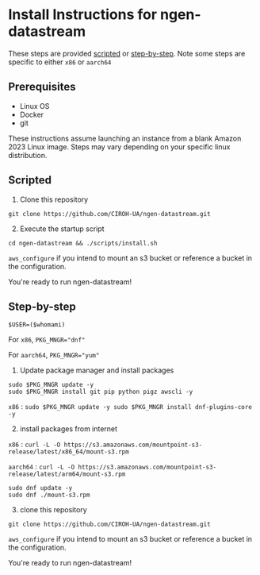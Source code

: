 # Install Instructions for ngen-datastream
These steps are provided [scripted](#scripts) or [step-by-step](#step-by-step). Note some steps are specific to either `x86` or `aarch64`

## Prerequisites
* Linux OS
* Docker
* git

These instructions assume launching an instance from a blank Amazon 2023 Linux image. Steps may vary depending on your specific linux distribution.

## Scripted
1) Clone this repository
```
git clone https://github.com/CIROH-UA/ngen-datastream.git
```
2) Execute the startup script
```
cd ngen-datastream && ./scripts/install.sh
```
`aws_configure` if you intend to mount an s3 bucket or reference a bucket in the configuration.

You're ready to run ngen-datastream!

## Step-by-step 
`$USER=($whomami)`

For `x86`, `PKG_MNGR="dnf"`

For `aarch64`, `PKG_MNGR="yum"`

1) Update package manager and install packages
```
sudo $PKG_MNGR update -y
sudo $PKG_MNGR install git pip python pigz awscli -y
```
`x86` : `sudo $PKG_MNGR update -y
sudo $PKG_MNGR install dnf-plugins-core -y`

2) install packages from internet

`x86` : `curl -L -O https://s3.amazonaws.com/mountpoint-s3-release/latest/x86_64/mount-s3.rpm` 

`aarch64` : `curl -L -O https://s3.amazonaws.com/mountpoint-s3-release/latest/arm64/mount-s3.rpm`
```
sudo dnf update -y
sudo dnf ./mount-s3.rpm
```
3) clone this repository
```
git clone https://github.com/CIROH-UA/ngen-datastream.git
```
`aws_configure` if you intend to mount an s3 bucket or reference a bucket in the configuration.

You're ready to run ngen-datastream!

